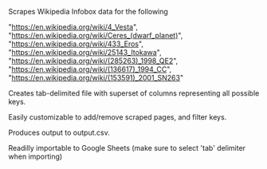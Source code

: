 Scrapes Wikipedia Infobox data for the following

 "https://en.wikipedia.org/wiki/4_Vesta",
 "https://en.wikipedia.org/wiki/Ceres_(dwarf_planet)",
 "https://en.wikipedia.org/wiki/433_Eros",
 "https://en.wikipedia.org/wiki/25143_Itokawa",
 "https://en.wikipedia.org/wiki/(285263)_1998_QE2",
 "https://en.wikipedia.org/wiki/(136617)_1994_CC",
 "https://en.wikipedia.org/wiki/(153591)_2001_SN263"

 Creates tab-delimited file with superset of columns representing all possible keys.

 Easily customizable to add/remove scraped pages, and filter keys.

 Produces output to output.csv.

 Readilly importable to Google Sheets (make sure to select 'tab' delimiter when importing)